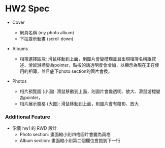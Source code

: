 # HW2 Spec



- Cover
    - 網頁名稱 (my photo album)
    - 下拉提示動畫 (scroll down)

- Albums
    - 相簿選擇區塊: 滑鼠移動到上面，則圖片會變模糊並且出現相簿名稱跟敘述、滑鼠游標變為pointer，點按的話透明度會增加，以顯示為現在正在使用的相簿，並且底下photo section的圖片會換。

- Photos
    - 相片預覽圖 (⼩圖): 滑鼠移動到上面，則圖片會變透明、放大、滑鼠游標變為pointer，
    - 相片展⽰窗格 (⼤圖): 滑鼠移動到上面，則圖片會有陰影、放大

### Additional Feature

- 沿襲 hw1 的 RWD 設計
    - Photo section: 畫面縮小則四格圖片會變為兩格
    - Album section: 畫面縮小則第二個欄位會跑到下一行 